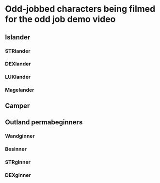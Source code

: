 # Odd-jobbed characters being filmed for the odd job demo video

## Islander

### STRlander

### DEXlander

### LUKlander

### Magelander

## Camper

## Outland permabeginners

### Wandginner

### Besinner

### STRginner

### DEXginner


